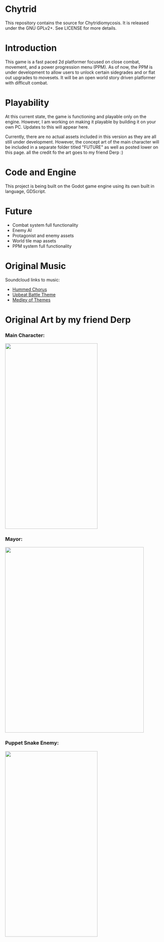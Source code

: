 # Chytrid

This repository contains the source for Chytridiomycosis. It is released under the GNU GPLv2+. See LICENSE for more details.

# Introduction

This game is a fast paced 2d platformer focused on close combat, movement, and a power progression menu (PPM). As of now, the PPM is under development to allow users to unlock certain sidegrades
  and or flat out upgrades to movesets. It will be an open world story driven platformer with difficult combat. 

# Playability

At this current state, the game is functioning and playable only on the engine. However, I am working on making it playable by building it on your own PC. Updates to this will appear here. 

Currently, there are no actual assets included in this version as they are all still under development. However, the concept art of the main character will be included in a separate folder titled "FUTURE" as well as posted lower on this page.
  all the credit fo the art goes to my friend Derp :)

# Code and Engine

This project is being built on the Godot game engine using its own built in language, GDScript.

# Future

- Combat system full functionality
- Enemy AI
- Protagonist and enemy assets
- World tile map assets
- PPM system full functionality

# Original Music
Soundcloud links to music:

- [Hummed Chorus][hummed_chorus]
- [Upbeat Battle Theme][upbeat_battle_theme]
- [Medley of Themes][medley_of_themes]

[hummed_chorus]: https://soundcloud.com/dekeugh/hummed-chorus?utm_source=clipboard&utm_medium=text&utm_campaign=social_sharing&si=6cefb17b743c401f93f907f69f8fab0d
[upbeat_battle_theme]: https://soundcloud.com/dekeugh/battle-theme?utm_source=clipboard&utm_medium=text&utm_campaign=social_sharing&si=b34795563c514024afe50a3ae6697fe9
[medley_of_themes]: https://soundcloud.com/dekeugh/medley-of-themes?si=24aee6110de3457f8387b009d7b8602c&utm_source=clipboard&utm_medium=text&utm_campaign=social_sharing

# Original Art by my friend Derp

### Main Character:

<img src ="https://github.com/user-attachments/assets/6e79921e-017e-4db9-b3c6-34161d7e96af" width="300" height="600">

### Mayor:

<img src ="https://github.com/user-attachments/assets/eab94b0c-4fb9-4234-8953-021e4c95b221" width="450" height="600">

### Puppet Snake Enemy:

<img src ="https://github.com/user-attachments/assets/099473f8-3675-40c9-ba60-d0ddba6d5184" width="300" height="600">


